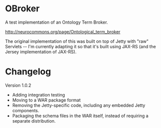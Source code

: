 OBroker 
=======

A test implementation of an Ontology Term Broker.

http://neurocommons.org/page/Ontological_term_broker

The original implementation of this was built on top of Jetty with "raw" Servlets -- I'm currently adapting it so that it's built using JAX-RS (and the Jersey implementation of JAX-RS).

Changelog
=========

Version 1.0.2
* Adding integration testing
* Moving to a WAR package format
* Removing the Jetty-specific code, including any embedded Jetty components.
* Packaging the schema files in the WAR itself, instead of requiring a separate distribution.
